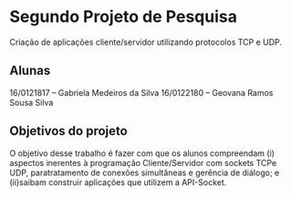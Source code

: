 # Segundo Projeto de Pesquisa

Criação de aplicações cliente/servidor utilizando protocolos TCP e UDP. 

## Alunas

16/0121817 – Gabriela Medeiros da Silva
16/0122180 – Geovana Ramos Sousa Silva

## Objetivos do projeto 

O  objetivo  desse  trabalho  é fazer  com  que  os  alunos  compreendam (i) aspectos inerentes à  programação Cliente/Servidor com sockets TCPe UDP, paratratamento de conexões simultâneas e gerência de diálogo; e (ii)saibam construir aplicações que utilizem a API-Socket.


